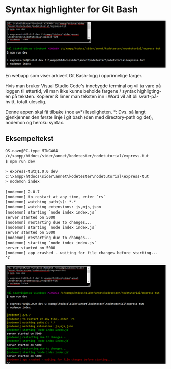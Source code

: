 # Syntax highlighter for Git Bash
![App_interface](images/app.png)

En webapp som viser arkivert Git Bash-logg i opprinnelige farger.

Hvis man bruker Visual Studio Code's innebygde terminal og vil ta vare på loggen til ettertid, vil man ikke kunne beholde fargene / syntax highligting-en på teksten. Kopierer & limer man teksten inn i Word vil alt bli svart-på-hvitt, totalt uleselig.

Denne appen skal få tilbake (noe av*) leseligheten. *: Dvs. så langt gjenkjenner den første linje i git bash (den med directory-path og det), nodemon og heroku syntax.

## Eksempeltekst
```
OS-navn@PC-type MINGW64 /c/xampp/htdocs/sider/annet/kodetester/nodetutorial/express-tut
$ npm run dev

> express-tut@1.0.0 dev C:\xampp\htdocs\sider\annet\kodetester\nodetutorial\express-tut
> nodemon index

[nodemon] 2.0.7
[nodemon] to restart at any time, enter `rs`
[nodemon] watching path(s): *.*
[nodemon] watching extensions: js,mjs,json
[nodemon] starting `node index index.js`
server started on 5000
[nodemon] restarting due to changes...
[nodemon] starting `node index index.js`
server started on 5000
[nodemon] restarting due to changes...
[nodemon] starting `node index index.js`
server started on 5000
[nodemon] app crashed - waiting for file changes before starting...
^C
```

![App_results](images/app-results.png)